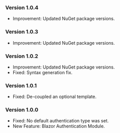 ### Version 1.0.4

- Improvement: Updated NuGet package versions.

### Version 1.0.3

- Improvement: Updated NuGet package versions.

### Version 1.0.2

- Improvement: Updated NuGet package versions.
- Fixed: Syntax generation fix.

### Version 1.0.1

- Fixed: De-coupled an optional template.

### Version 1.0.0

- Fixed: No default authentication type was set.
- New Feature: Blazor Authentication Module.
